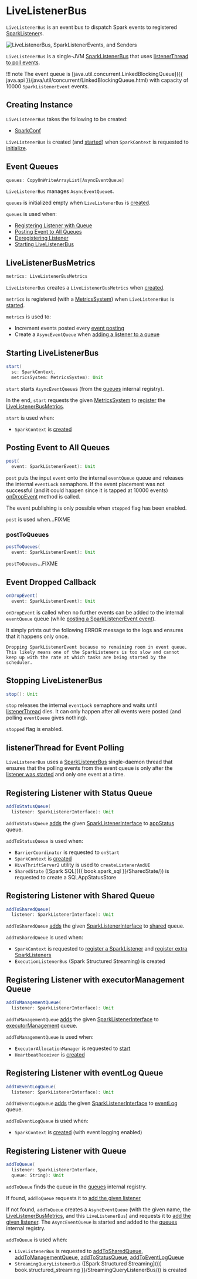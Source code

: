 # LiveListenerBus

`LiveListenerBus` is an event bus to dispatch Spark events to registered [SparkListener](../SparkListener.md)s.

![LiveListenerBus, SparkListenerEvents, and Senders](../images/scheduler/spark-sparklistener-event-senders.png)

`LiveListenerBus` is a single-JVM [SparkListenerBus](../SparkListenerBus.md) that uses [listenerThread to poll events](#listenerThread).

!!! note
    The event queue is [java.util.concurrent.LinkedBlockingQueue]({{ java.api }}/java/util/concurrent/LinkedBlockingQueue.html) with capacity of 10000 `SparkListenerEvent` events.

## Creating Instance

`LiveListenerBus` takes the following to be created:

* <span id="conf"> [SparkConf](../SparkConf.md)

`LiveListenerBus` is created (and [started](#start)) when `SparkContext` is requested to [initialize](../SparkContext.md#listenerBus).

## <span id="queues"> Event Queues

```scala
queues: CopyOnWriteArrayList[AsyncEventQueue]
```

`LiveListenerBus` manages `AsyncEventQueue`s.

`queues` is initialized empty when `LiveListenerBus` is [created](#creating-instance).

`queues` is used when:

* [Registering Listener with Queue](#addToQueue)
* [Posting Event to All Queues](#post)
* [Deregistering Listener](#removeListener)
* [Starting LiveListenerBus](#start)

## <span id="metrics"> LiveListenerBusMetrics

```scala
metrics: LiveListenerBusMetrics
```

`LiveListenerBus` creates a `LiveListenerBusMetrics` when [created](#creating-instance).

`metrics` is registered (with a [MetricsSystem](../metrics/MetricsSystem.md)) when `LiveListenerBus` is [started](#start).

`metrics` is used to:

* Increment events posted every [event posting](#post)
* Create a `AsyncEventQueue` when [adding a listener to a queue](#addToQueue)

## <span id="start"> Starting LiveListenerBus

```scala
start(
  sc: SparkContext,
  metricsSystem: MetricsSystem): Unit
```

`start` starts `AsyncEventQueue`s (from the [queues](#queues) internal registry).

In the end, `start` requests the given [MetricsSystem](../metrics/MetricsSystem.md) to [register](../metrics/MetricsSystem.md#registerSource) the [LiveListenerBusMetrics](#metrics).

`start` is used when:

* `SparkContext` is [created](../SparkContext-creating-instance-internals.md#setupAndStartListenerBus)

## <span id="post"> Posting Event to All Queues

```scala
post(
  event: SparkListenerEvent): Unit
```

`post` puts the input `event` onto the internal `eventQueue` queue and releases the internal `eventLock` semaphore. If the event placement was not successful (and it could happen since it is tapped at 10000 events) [onDropEvent](#onDropEvent) method is called.

The event publishing is only possible when `stopped` flag has been enabled.

`post` is used when...FIXME

### <span id="postToQueues"> postToQueues

```scala
postToQueues(
  event: SparkListenerEvent): Unit
```

`postToQueues`...FIXME

## <span id="onDropEvent"> Event Dropped Callback

```scala
onDropEvent(
  event: SparkListenerEvent): Unit
```

`onDropEvent` is called when no further events can be added to the internal `eventQueue` queue (while [posting a SparkListenerEvent event](#post)).

It simply prints out the following ERROR message to the logs and ensures that it happens only once.

```text
Dropping SparkListenerEvent because no remaining room in event queue. This likely means one of the SparkListeners is too slow and cannot keep up with the rate at which tasks are being started by the scheduler.
```

## <span id="stop"> Stopping LiveListenerBus

```scala
stop(): Unit
```

`stop` releases the internal `eventLock` semaphore and waits until [listenerThread](#listenerThread) dies. It can only happen after all events were posted (and polling `eventQueue` gives nothing).

`stopped` flag is enabled.

## <span id="listenerThread"> listenerThread for Event Polling

`LiveListenerBus` uses a [SparkListenerBus](../SparkListenerBus.md) single-daemon thread that ensures that the polling events from the event queue is only after the [listener was started](#start) and only one event at a time.

## <span id="addToStatusQueue"> Registering Listener with Status Queue

```scala
addToStatusQueue(
  listener: SparkListenerInterface): Unit
```

`addToStatusQueue` [adds](#addToQueue) the given [SparkListenerInterface](../SparkListenerInterface.md) to [appStatus](#APP_STATUS_QUEUE) queue.

`addToStatusQueue` is used when:

* `BarrierCoordinator` is requested to `onStart`
* `SparkContext` is [created](../SparkContext-creating-instance-internals.md#_statusStore)
* `HiveThriftServer2` utility is used to `createListenerAndUI`
* `SharedState` ([Spark SQL]({{ book.spark_sql }}/SharedState/)) is requested to create a SQLAppStatusStore

## <span id="addToSharedQueue"> Registering Listener with Shared Queue

```scala
addToSharedQueue(
  listener: SparkListenerInterface): Unit
```

`addToSharedQueue` [adds](#addToQueue) the given [SparkListenerInterface](../SparkListenerInterface.md) to [shared](#SHARED_QUEUE) queue.

`addToSharedQueue` is used when:

* `SparkContext` is requested to [register a SparkListener](../SparkContext.md#addSparkListener) and [register extra SparkListeners](../SparkContext.md#setupAndStartListenerBus)
* `ExecutionListenerBus` (Spark Structured Streaming) is created

## <span id="addToManagementQueue"> Registering Listener with executorManagement Queue

```scala
addToManagementQueue(
  listener: SparkListenerInterface): Unit
```

`addToManagementQueue` [adds](#addToQueue) the given [SparkListenerInterface](../SparkListenerInterface.md) to [executorManagement](#EXECUTOR_MANAGEMENT_QUEUE) queue.

`addToManagementQueue` is used when:

* `ExecutorAllocationManager` is requested to [start](../dynamic-allocation/ExecutorAllocationManager.md#start)
* `HeartbeatReceiver` is [created](../HeartbeatReceiver.md#creating-instance)

## <span id="addToEventLogQueue"> Registering Listener with eventLog Queue

```scala
addToEventLogQueue(
  listener: SparkListenerInterface): Unit
```

`addToEventLogQueue` [adds](#addToQueue) the given [SparkListenerInterface](../SparkListenerInterface.md) to [eventLog](#EVENT_LOG_QUEUE) queue.

`addToEventLogQueue` is used when:

* `SparkContext` is [created](../SparkContext-creating-instance-internals.md#_eventLogger) (with event logging enabled)

## <span id="addToQueue"> Registering Listener with Queue

```scala
addToQueue(
  listener: SparkListenerInterface,
  queue: String): Unit
```

`addToQueue` finds the queue in the [queues](#queues) internal registry.

If found, `addToQueue` requests it to [add the given listener](../ListenerBus.md#addListener)

If not found, `addToQueue` creates a `AsyncEventQueue` (with the given name, the [LiveListenerBusMetrics](#metrics), and this `LiveListenerBus`) and requests it to [add the given listener](../ListenerBus.md#addListener). The `AsyncEventQueue` is started and added to the [queues](#queues) internal registry.

`addToQueue` is used when:

* `LiveListenerBus` is requested to [addToSharedQueue](#addToSharedQueue), [addToManagementQueue](#addToManagementQueue), [addToStatusQueue](#addToStatusQueue), [addToEventLogQueue](#addToEventLogQueue)
* `StreamingQueryListenerBus` ([Spark Structured Streaming]({{ book.structured_streaming }}/StreamingQueryListenerBus/)) is created

